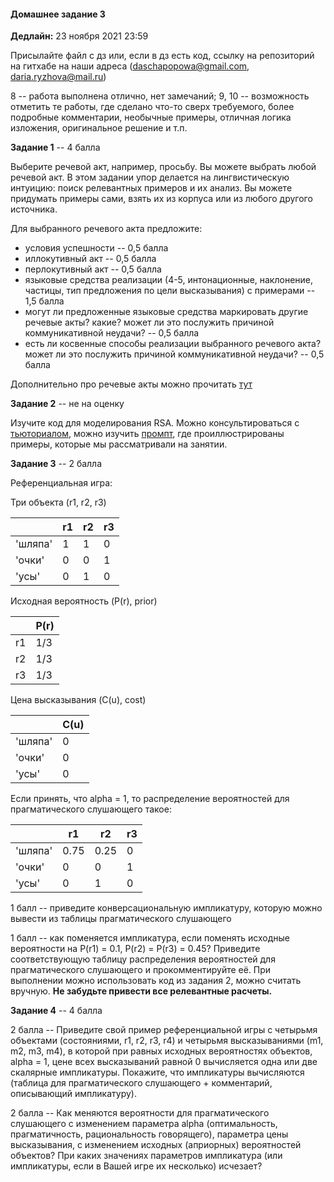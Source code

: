 #### Домашнее задание 3

**Дедлайн:** 23 ноября 2021 23:59

Присылайте файл с дз или, если в дз есть код, ссылку на репозиторий на гитхабе на наши адреса (daschapopowa@gmail.com, daria.ryzhova@mail.ru)

8 -- работа выполнена отлично, нет замечаний; 9, 10 -- возможность отметить те работы, где сделано что-то сверх требуемого, более подробные комментарии, необычные примеры, отличная логика изложения, оригинальное решение и т.п.

**Задание 1** -- 4 балла

Выберите речевой акт, например, просьбу. Вы можете выбрать любой речевой акт. В этом задании упор делается на лингвистическую интуицию: поиск релевантных примеров и их анализ. Вы можете придумать примеры сами, взять их из корпуса или из любого другого источника.

Для выбранного речевого акта предложите:

+ условия успешности -- 0,5 балла
+ иллокутивный акт -- 0,5 балла
+ перлокутивный акт -- 0,5 балла
+ языковые средства реализации (4-5, интонационные, наклонение, частицы, тип предложения по цели высказывания) с примерами -- 1,5 балла
+ могут ли предложенные языковые средства маркировать другие речевые акты? какие? может ли это послужить причиной коммуникативной неудачи? -- 0,5 балла
+ есть ли косвенные способы реализации выбранного речевого акта? может ли это послужить причиной коммуникативной неудачи? -- 0,5 балла

Дополнительно про речевые акты можно прочитать [тут](https://www.krugosvet.ru/enc/gumanitarnye_nauki/lingvistika/RECHEVO_AKT.html)

**Задание 2** -- не на оценку

Изучите код для моделирования RSA. Можно консультироваться с [тьюториалом](https://www.problang.org/chapters/01-introduction.html), можно изучить [промпт](https://github.com/dashapopova/FunctionalModelsCompLing/blob/main/HWs/HW3/RSA_prompt.ipynb), где проиллюстрированы примеры, которые мы рассматривали на занятии.

**Задание 3** -- 2 балла

Референциальная игра:

Три объекта (r1, r2, r3)

|        | r1         | r2  | r3 |
| ------------- |-------------| -----|------|
| 'шляпа'    | 1 | 1 | 0 |
| 'очки'     | 0     |   0 | 1|
| 'усы' | 0      |    1 | 0|

Исходная вероятность (P(r), prior)

|        | P(r)|
| ------------- |-------------|
| r1    | 1/3 | 
| r2     | 1/3     |  
| r3 | 1/3      |   

Цена высказывания (C(u), cost)

|        | C(u)|
| ------------- |-------------|
| 'шляпа'   | 0 | 
| 'очки'     | 0     |  
| 'усы' | 0      |   

Если принять, что alpha = 1, то распределение вероятностей для прагматического слушающего такое:

|        | r1         | r2  | r3 |
| ------------- |-------------| -----|------|
| 'шляпа'    | 0.75 | 0.25 | 0 |
| 'очки'     | 0     |   0 | 1|
| 'усы' | 0      |    1 | 0|

1 балл -- приведите конверсациональную импликатуру, которую можно вывести из таблицы прагматического слушающего

1 балл -- как поменяется импликатура, если поменять исходные вероятности на P(r1) = 0.1, P(r2) = P(r3) = 0.45? Приведите соответствующую таблицу распределения вероятностей для прагматического слушающего и прокомментируйте её. При выполнении можно использовать код из задания 2, можно считать вручную. **Не забудьте привести все релевантные расчеты.**

**Задание 4** -- 4 балла

2 балла -- Приведите свой пример референциальной игры с четырьмя объектами (состояниями, r1, r2, r3, r4) и четырьмя высказываниями (m1, m2, m3, m4), в которой при равных исходных вероятностях объектов, alpha = 1, цене всех высказываний равной 0 вычисляется одна или две скалярные импликатуры. Покажите, что импликатуры вычисляются (таблица для прагматического слушающего + комментарий, описывающий импликатуру). 

2 балла -- Как меняются вероятности для прагматического слушающего с изменением параметра alpha (оптимальность, прагматичность, рациональность говорящего), параметра цены высказывания, с изменением исходных (априорных) вероятностей объектов? При каких значениях параметров импликатура (или импликатуры, если в Вашей игре их несколько) исчезает?
